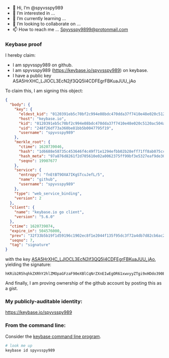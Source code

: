 - 👋 Hi, I’m @spyvsspy989
- 👀 I’m interested in ...
- 🌱 I’m currently learning ...
- 💞️ I’m looking to collaborate on ...
- 📫 How to reach me ... Spyvsspy9899@protonmail.com

<!---
spyvsspy989/spyvsspy989 is a ✨ special ✨ repository because its `README.md` (this file) appears on your GitHub profile.
You can click the Preview link to take a look at your changes.
--->
### Keybase proof

I hereby claim:

  * I am spyvsspy989 on github.
  * I am spyvsspy989 (https://keybase.io/spyvsspy989) on keybase.
  * I have a public key ASA5HrXHC_LJlOCL3EcN2jf3QQ5I4CDFEgrFBKuaJUU_jAo

To claim this, I am signing this object:

```json
{
  "body": {
    "key": {
      "eldest_kid": "0120391eb5c70bf2c994e08bdc470dda37f7410e48e020c5120ac504ab9a25453f8c0a",
      "host": "keybase.io",
      "kid": "0120391eb5c70bf2c994e08bdc470dda37f7410e48e020c5120ac504ab9a25453f8c0a",
      "uid": "248f26df73a360be81bb5b0047795f19",
      "username": "spyvsspy989"
    },
    "merkle_root": {
      "ctime": 1620739046,
      "hash": "1d6688e58735c453646f4c49f71e1294efbb02b28eff71ff8ab075cc1a84ba1bce89ce7689153839ce1eeb28810c0a519ba0127bb79d5ae9ebe561262af016ba",
      "hash_meta": "97a876d8261f2d705610e02a0062375ff99bf3e5327eaf9de30d967cc03d1de9",
      "seqno": 19907677
    },
    "service": {
      "entropy": "fnEtBT9OXA7IKgSTcuJefL/5",
      "name": "github",
      "username": "spyvsspy989"
    },
    "type": "web_service_binding",
    "version": 2
  },
  "client": {
    "name": "keybase.io go client",
    "version": "5.6.0"
  },
  "ctime": 1620739074,
  "expire_in": 504576000,
  "prev": "32f33b5b19f1d59196c1902ec8f1e2044f135f95dc3f72a4db7d82cb6ac24b4f",
  "seqno": 7,
  "tag": "signature"
}
```

with the key [ASA5HrXHC_LJlOCL3EcN2jf3QQ5I4CDFEgrFBKuaJUU_jAo](https://keybase.io/spyvsspy989), yielding the signature:

```
hKRib2R5hqhkZXRhY2hlZMOpaGFzaF90eXBlCqNrZXnEIwEgOR61xwvyyZTgi9xHDdo390EOSOAgxRIKxQSrmiVFP4wKp3BheWxvYWTESpcCB8QgMvM7Wxnx1ZGWwZAuyPHiBE8TX5XcP3Kk232Cy2rCS0/EIBZWsNlnC4MKVdgNaGQzuFpbsLOwgi5BeT9Yk95BazqIAgHCo3NpZ8RA5895lGuoJkS0yVSdt94tZB0evqYs5NIEbXMM5g0Qoqjm1Z2AZ5tkrQdr7LUCeReDOhiB/soGv9PswhlA3IH0D6hzaWdfdHlwZSCkaGFzaIKkdHlwZQildmFsdWXEIDpLRrjYV1/OEJ5gtqQD4R0gUBBoWPRTtqYJOLX6LmeOo3RhZ80CAqd2ZXJzaW9uAQ==

```

And finally, I am proving ownership of the github account by posting this as a gist.

### My publicly-auditable identity:

https://keybase.io/spyvsspy989

### From the command line:

Consider the [keybase command line program](https://keybase.io/download).

```bash
# look me up
keybase id spyvsspy989
```

